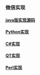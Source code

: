 

### 微信实现

#### [java版实现源码](https://github.com/biezhi/wechat-robot)
#### [Python实现](https://github.com/Urinx/WeixinBot)
#### [C#实现](https://github.com/sherlockchou86/WeChat.NET)
#### [QT实现](https://github.com/xiangzhai/qwx)
#### [Perl实现](https://github.com/sjdy521/Mojo-Weixin)
